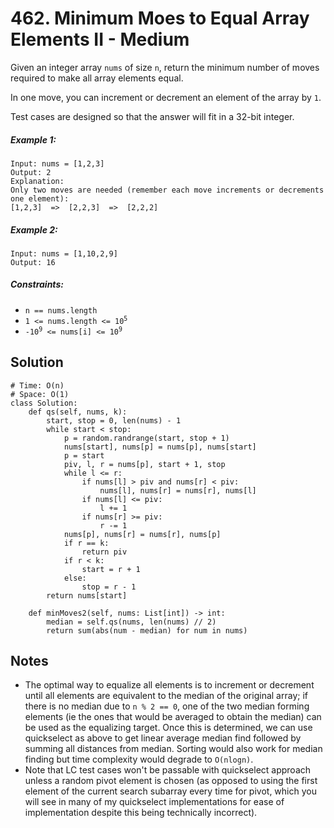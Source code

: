 # 462. Minimum Moes to Equal Array Elements II - Medium

Given an integer array `nums` of size `n`, return the minimum number of moves required to make all array elements equal.

In one move, you can increment or decrement an element of the array by `1`.

Test cases are designed so that the answer will fit in a 32-bit integer.

##### Example 1:

```
Input: nums = [1,2,3]
Output: 2
Explanation:
Only two moves are needed (remember each move increments or decrements one element):
[1,2,3]  =>  [2,2,3]  =>  [2,2,2]
```

##### Example 2:

```
Input: nums = [1,10,2,9]
Output: 16
```

##### Constraints:

- <code>n == nums.length</code>
- <code>1 <= nums.length <= 10<sup>5</sup></code>
- <code>-10<sup>9</sup> <= nums[i] <= 10<sup>9</sup></code>

## Solution

```
# Time: O(n)
# Space: O(1)
class Solution:
    def qs(self, nums, k):
        start, stop = 0, len(nums) - 1
        while start < stop:
            p = random.randrange(start, stop + 1)
            nums[start], nums[p] = nums[p], nums[start]
            p = start
            piv, l, r = nums[p], start + 1, stop
            while l <= r:
                if nums[l] > piv and nums[r] < piv:
                    nums[l], nums[r] = nums[r], nums[l]
                if nums[l] <= piv:
                    l += 1
                if nums[r] >= piv:
                    r -= 1
            nums[p], nums[r] = nums[r], nums[p]
            if r == k:
                return piv
            if r < k:
                start = r + 1
            else:
                stop = r - 1
        return nums[start]

    def minMoves2(self, nums: List[int]) -> int:
        median = self.qs(nums, len(nums) // 2)
        return sum(abs(num - median) for num in nums)
```

## Notes
- The optimal way to equalize all elements is to increment or decrement until all elements are equivalent to the median of the original array; if there is no median due to `n % 2 == 0`, one of the two median forming elements (ie the ones that would be averaged to obtain the median) can be used as the equalizing target. Once this is determined, we can use quickselect as above to get linear average median find followed by summing all distances from median. Sorting would also work for median finding but time complexity would degrade to `O(nlogn)`. 
- Note that LC test cases won't be passable with quickselect approach unless a random pivot element is chosen (as opposed to using the first element of the current search subarray every time for pivot, which you will see in many of my quickselect implementations for ease of implementation despite this being technically incorrect). 